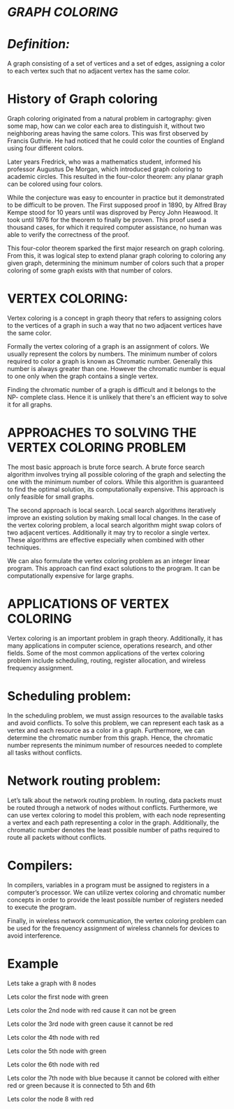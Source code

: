 # *GRAPH COLORING*

# *Definition:*
A graph consisting of a set of vertices and a set of edges, assigning a color to each vertex such that no adjacent vertex has the same color. 

# History of Graph coloring

Graph coloring originated from a natural problem in cartography: given some map, how can we color each area to distinguish it, without two neighboring areas having the same colors. This was first observed by Francis Guthrie. He had noticed that he could color the counties of England using four different colors. 

Later years Fredrick, who was a mathematics student, informed his professor Augustus De Morgan, which introduced graph coloring to academic circles. This resulted in the four-color theorem: any planar graph can be colored using four colors. 

While the conjecture was easy to encounter in practice but it demonstrated to be difficult to be proven.  The First supposed proof in 1890, by Alfred Bray Kempe stood for 10 years until was disproved by Percy John Heawood. It took until 1976 for the theorem to finally be proven.  This proof used a thousand cases, for which it required computer assistance, no human was able to verify the correctness of the proof. 

This four-color theorem sparked the first major research on graph coloring. From this, it was logical step to extend planar graph coloring to coloring any given graph, determining the minimum number of colors such that a proper coloring of some graph exists with that number of colors.

# VERTEX COLORING:

Vertex coloring is a concept in graph theory that refers to assigning colors to the vertices of a graph in such a way that no two adjacent vertices have the same color.

Formally the vertex coloring of a graph is an assignment of colors. We usually represent the colors by numbers. The minimum number of colors required to color a graph is known as Chromatic number. Generally this number is always greater than one. However the chromatic number is equal to one only when the graph contains a single vertex.

Finding the chromatic number of a graph is difficult and it belongs to the NP- complete class. Hence it is unlikely that there's an efficient way to solve it for all graphs. 

# APPROACHES TO SOLVING THE VERTEX COLORING PROBLEM

The most basic approach is brute force search. A brute force search algorithm involves trying all possible coloring of the graph and selecting the one with the minimum number of colors. While this algorithm is guaranteed to find the optimal solution, its computationally expensive. This approach is only feasible for small graphs.

The second approach is local search. Local search algorithms iteratively improve an existing solution by making small local changes. In the case of the vertex coloring problem, a local search algorithm might swap colors of two adjacent vertices. Additionally it may try to recolor a single vertex. These algorithms are effective especially when combined with other techniques.

We can also formulate the vertex coloring problem as an integer linear program. This approach can find exact solutions to the program. It can be computationally expensive for large graphs.

# APPLICATIONS OF VERTEX COLORING 

Vertex coloring is an important problem in graph theory. Additionally, it has many applications in computer science, operations research, and other fields. Some of the most common applications of the vertex coloring problem include scheduling, routing, register allocation, and wireless frequency assignment.

# Scheduling problem:
In the scheduling problem, we must assign resources to the available tasks and avoid conflicts. To solve this problem, we can represent each task as a vertex and each resource as a color in a graph. Furthermore, we can determine the chromatic number from this graph. Hence, the chromatic number represents the minimum number of resources needed to complete all tasks without conflicts.

# Network routing problem:
Let’s talk about the network routing problem. In routing, data packets must be routed through a network of nodes without conflicts. Furthermore, we can use vertex coloring to model this problem, with each node representing a vertex and each path representing a color in the graph. Additionally, the chromatic number denotes the least possible number of paths required to route all packets without conflicts.

# Compilers:
In compilers, variables in a program must be assigned to registers in a computer’s processor. We can utilize vertex coloring and chromatic number concepts in order to provide the least possible number of registers needed to execute the program.

Finally, in wireless network communication, the vertex coloring problem can be used for the frequency assignment of wireless channels for devices to avoid interference.






# Example
Lets take a graph with 8 nodes

Lets color the first node with green












Lets color the 2nd node with red cause it can not be green


Lets color the 3rd node with green cause it cannot be red

Lets color the 4th node with red 


Lets color the 5th node with green 


Lets color the 6th node with red

Lets color the 7th node with blue because it cannot be colored with either red or green because it is connected to 5th and 6th















Lets color the node 8 with red




